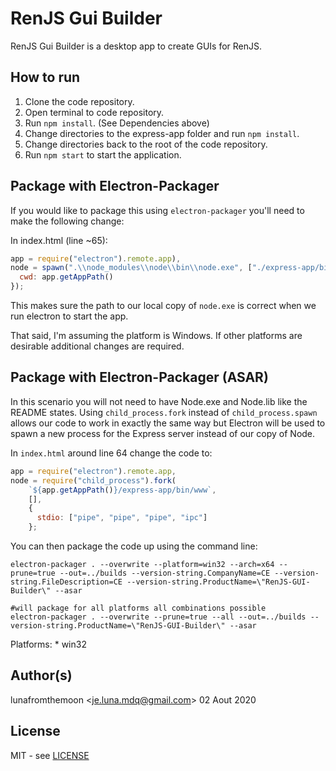 # RenJS Gui Builder

RenJS Gui Builder is a desktop app to create GUIs for RenJS.

## How to run

1.  Clone the code repository.
2.  Open terminal to code repository.
3.  Run `npm install`. (See Dependencies above)
4.  Change directories to the express-app folder and run `npm install`.
5.  Change directories back to the root of the code repository.
6.  Run `npm start` to start the application.

## Package with Electron-Packager

If you would like to package this using `electron-packager` you'll need to
make the following change:

In index.html (line ~65):

```javascript
app = require("electron").remote.app),
node = spawn(".\\node_modules\\node\\bin\\node.exe", ["./express-app/bin/www"], {
  cwd: app.getAppPath()
});
```

This makes sure the path to our local copy of `node.exe` is correct when we run
electron to start the app.

That said, I'm assuming the platform is Windows. If other platforms are
desirable additional changes are required.

## Package with Electron-Packager (ASAR)

In this scenario you will not need to have Node.exe and Node.lib like the README
states. Using `child_process.fork` instead of `child_process.spawn` allows our
code to work in exactly the same way but Electron will be used to spawn a new
process for the Express server instead of our copy of Node.

In `index.html` around line 64 change the code to:

```javascript
app = require("electron").remote.app,
node = require("child_process").fork(
    `${app.getAppPath()}/express-app/bin/www`,
    [],
    {
      stdio: ["pipe", "pipe", "pipe", "ipc"]
    };
```

You can then package the code up using the command line:

```
electron-packager . --overwrite --platform=win32 --arch=x64 --prune=true --out=../builds --version-string.CompanyName=CE --version-string.FileDescription=CE --version-string.ProductName=\"RenJS-GUI-Builder\" --asar

#will package for all platforms all combinations possible
electron-packager . --overwrite --prune=true --all --out=../builds --version-string.ProductName=\"RenJS-GUI-Builder\" --asar
```

Platforms:
	* win32

## Author(s)

lunafromthemoon &lt;je.luna.mdq@gmail.com&gt;
02 Aout 2020

## License

MIT - see [LICENSE](LICENSE)
